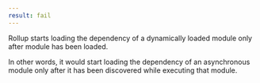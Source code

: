 ```yaml
---
result: fail
---
```


Rollup starts loading the dependency of a dynamically loaded module only after module has been loaded.

In other words, it would start loading the dependency of an asynchronous module only after it has been discovered while executing that module.
